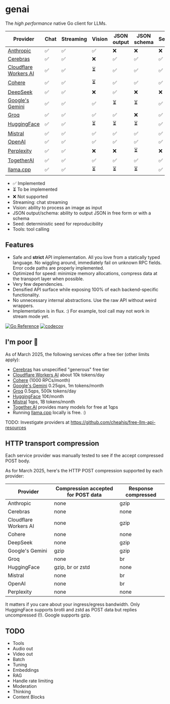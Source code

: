 # genai

The _high performance_ native Go client for LLMs.

| Provider                                                    | Chat | Streaming | Vision | JSON output | JSON schema | Seed | Tools |
| ----------------------------------------------------------- | ---- | --------- | ------ | ----------- | ----------- | ---- | ----- |
| [Anthropic](https://console.anthropic.com/settings/billing) | ✅   | ✅        | ✅     | ❌          | ❌          | ❌   | ✅    |
| [Cerebras](https://cloud.cerebras.ai)                       | ✅   | ✅        | ❌     | ✅          | ✅          | ✅   | ✅    |
| [Cloudflare Workers AI](https://dash.cloudflare.com)        | ✅   | ✅        | ⏳     | ✅          | ✅          | ✅   | ✅    |
| [Cohere](https://dashboard.cohere.com/billing)              | ✅   | ✅        | ⏳     | ✅          | ✅          | ✅   | ✅    |
| [DeepSeek](https://platform.deepseek.com)                   | ✅   | ✅        | ❌     | ✅          | ❌          | ❌   | ✅    |
| [Google's Gemini](http://aistudio.google.com)               | ✅   | ✅        | ✅     | ⏳          | ⏳          | ✅   | ⏳    |
| [Groq](https://console.groq.com/dashboard/usage)            | ✅   | ✅        | ✅     | ✅          | ❌          | ✅   | ✅    |
| [HuggingFace](https://huggingface.co/settings)              | ✅   | ✅        | ⏳     | ⏳          | ⏳          | ✅   | ⏳    |
| [Mistral](https://console.mistral.ai/usage)                 | ✅   | ✅        | ✅     | ✅          | ✅          | ✅   | ✅    |
| [OpenAI](https://platform.openai.com/usage)                 | ✅   | ✅        | ✅     | ✅          | ✅          | ✅   | ✅    |
| [Perplexity](https://www.perplexity.ai/settings/api)        | ✅   | ✅        | ❌     | ❌          | ⏳          | ❌   | ❌    |
| [TogetherAI](https://api.together.ai/settings/billing)      | ✅   | ✅        | ✅     | ✅          | ✅          | ✅   | ✅    |
| [llama.cpp](https://github.com/ggml-org/llama.cpp)          | ✅   | ✅        | ⏳     | ⏳          | ⏳          | ✅   | ⏳    |

- ✅ Implemented
- ⏳ To be implemented
- ❌ Not supported
- Streaming: chat streaming
- Vision: ability to process an image as input
- JSON output/schema: ability to output JSON in free form or with a schema
- Seed: deterministic seed for reproducibility
- Tools: tool calling

## Features

- Safe and **strict** API implementation. All you love from a statically typed
  language. No wiggling around, immediately fail on unknown RPC fields. Error
  code paths are properly implemented.
- Optimized for speed: minimize memory allocations, compress data at the transport layer when possible.
- Very few dependencies.
- Densified API surface while exposing 100% of each backend-specific functionality.
- No unnecessary internal abstractions. Use the raw API without weird wrappers.
- Implementation is in flux. :) For example, tool call may not work in stream mode yet.

[![Go Reference](https://pkg.go.dev/badge/github.com/maruel/genai/.svg)](https://pkg.go.dev/github.com/maruel/genai/)
[![codecov](https://codecov.io/gh/maruel/genai/graph/badge.svg?token=VLBH363B6N)](https://codecov.io/gh/maruel/genai)


## I'm poor 💸

As of March 2025, the following services offer a free tier (other limits
apply):

- [Cerebras](https://cerebras.ai/inference) has unspecified "generous" free tier
- [Cloudflare Workers AI](https://developers.cloudflare.com/workers-ai/platform/pricing/) about 10k tokens/day
- [Cohere](https://docs.cohere.com/docs/rate-limits) (1000 RPCs/month)
- [Google's Gemini](https://ai.google.dev/gemini-api/docs/rate-limits) 0.25qps, 1m tokens/month
- [Groq](https://console.groq.com/docs/rate-limits) 0.5qps, 500k tokens/day
- [HuggingFace](https://huggingface.co/docs/api-inference/pricing) 10¢/month
- [Mistral](https://help.mistral.ai/en/articles/225174-what-are-the-limits-of-the-free-tier) 1qps, 1B tokens/month
- [Together.AI](https://api.together.ai/settings/plans) provides many models for free at 1qps
- Running [llama.cpp](https://github.com/ggml-org/llama.cpp) locally is free. :)

TODO: Investigate providers at https://github.com/cheahjs/free-llm-api-resources

## HTTP transport compression

Each service provider was manually tested to see if the accept compressed POST body.

As for March 2025, here's the HTTP POST compression supported by each provider:

| Provider    | Compression accepted for POST data | Response compressed |
| ----------- | ---------------------------------- | ------------------- |
| Anthropic   | none                               | gzip                |
| Cerebras    | none                               | none                |
| Cloudflare Workers AI | none                     | gzip                |
| Cohere      | none                               | none                |
| DeepSeek    | none                               | gzip                |
| Google's Gemini | gzip                           | gzip                |
| Groq        | none                               | br                  |
| HuggingFace | gzip, br or zstd                   | none                |
| Mistral     | none                               | br                  |
| OpenAI      | none                               | br                  |
| Perplexity  | none                               | none                |

It matters if you care about your ingress/egress bandwidth. Only HuggingFace
supports brotli and zstd as POST data but replies uncompressed (!). Google
supports gzip.


## TODO

- Tools
- Audio out
- Video out
- Batch
- Tuning
- Embeddings
- RAG
- Handle rate limiting
- Moderation
- Thinking
- Content Blocks
